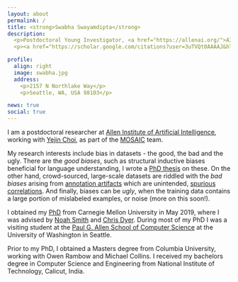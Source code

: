 ```yaml
---
layout: about
permalink: /
title: <strong>Swabha Swayamdipta</strong>
description:
  <p>Postdoctoral Young Investigator, <a href="https://allenai.org/">AI2</a></p>
  <p><a href="https://scholar.google.com/citations?user=3uTVQt0AAAAJ&hl=en&oi=ao">[Google Scholar]</a> <a href="assets/pdf/Academic_Curriculum_Vitae_Jan_2020.pdf">[CV]</a></p>

profile:
  align: right
  image: swabha.jpg
  address:
    <p>2157 N Northlake Way</p>
    <p>Seattle, WA, USA 98103</p>

news: true
social: true
---
```


I am a postdoctoral researcher at [Allen Institute of Artificial Intelligence](https://allenai.org/), working with [Yejin Choi](https://homes.cs.washington.edu/~yejin/), as part of the [MOSAIC](https://mosaic.allenai.org/) team.

My research interests include bias in datasets - the good, the bad and the ugly.
There are the *good biases*, such as structural inductive biases beneficial for language understanding, I wrote a [PhD thesis](swabha_thesis.pdf) on these.
On the other hand, crowd-sourced, large-scale datasets are riddled with the *bad biases* arising from [annotation artifacts](https://arxiv.org/abs/1803.02324) which are unintended, [spurious correlations](https://arxiv.org/abs/2002.04108).
And finally, biases can be *ugly*, when the training data contains a large portion of mislabeled examples, or noise (more on this soon!).


I obtained my [PhD](https://www.lti.cs.cmu.edu/people/18088/swabha-swayamdipta) from Carnegie Mellon University in May 2019, where I was advised by [Noah Smith](https://homes.cs.washington.edu/~nasmith/) and [Chris Dyer](http://www.cs.cmu.edu/~cdyer/).
During most of my PhD I was a visiting student at the [Paul G. Allen School of Computer Science](https://www.cs.washington.edu/) at the University of Washington in Seattle.

Prior to my PhD, I obtained a Masters degree from Columbia University, working with Owen Rambow and Michael Collins.
I received my bachelors degree in Computer Science and Engineering from National Institute of Technology, Calicut, India.
